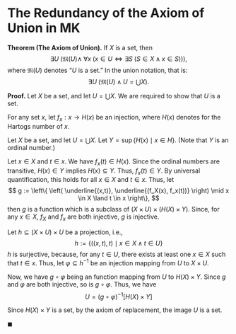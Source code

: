 # The Redundancy of the Axiom of Union in MK

**Theorem (The Axiom of Union).** If $X$ is a set, then
$$
\exists U\; (\mathfrak{M}(U) \land \; \forall x \; (x \in U \Leftrightarrow \exists S \; (S \in X \land x \in S) )),
$$
where $\mathfrak{M}(U)$ denotes “$U$ is a set.” In the union notation, that is:
$$
\exists U\; \left(\mathfrak{M}(U) \land U = \bigcup X\right).
$$

**Proof.** Let $X$ be a set, and let $U = \bigcup X$. We are required to show that $U$ is a set.

For any set $x$, let $f_x : x \to H(x)$ be an injection, where $H(x)$ denotes for the Hartogs number of $x$.

Let $X$ be a set, and let $U = \bigcup X$. Let $Y = \sup \{ H(x) \mid x \in H \}$. (Note that $Y$ is an ordinal number.) 

Let $x \in X$ and $t \in x$. We have $f_x(t) \in H(x)$. Since the ordinal numbers are transitive, $H(x) \in Y$ implies $H(x) \subseteq Y$. Thus, $f_x(t) \in Y$. By universal quantification, this holds for all $x \in X$ and $t \in x$. Thus, let
$$
g := \left\{ \left( \underline{(x,t)}, \underline{(f_X(x), f_x(t))} \right) \mid x \in X \land t \in x \right\},
$$
then $g$ is a function which is a subclass of $(X \times U) \times (H(X) \times Y)$. Since, for any $x \in X$, $f_X$ and $f_x$ are both injective, $g$ is injective.

Let $h \subseteq (X \times U) \times U$ be a projection, i.e.,
$$
h := \left\{ ((x,t),t) \mid x \in X \land t \in U \right\}
$$
$h$ is surjective, because, for any $t \in U$, there exists at least one $x \in X$ such that $t \in x$. Thus, let $\varphi \subseteq h^{-1}$ be an injection mapping from $U$ to $X \times U$.

Now, we have $g \circ \varphi$ being an function mapping from $U$ to $H(X) \times Y$. Since $g$ and $\varphi$ are both injective, so is $g \circ \varphi$. Thus, we have
$$
U = (g \circ \varphi)^{-1}[H(X) \times Y]
$$

Since $H(X) \times Y$ is a set, by the axiom of replacement, the image $U$ is a set.

$\blacksquare$




